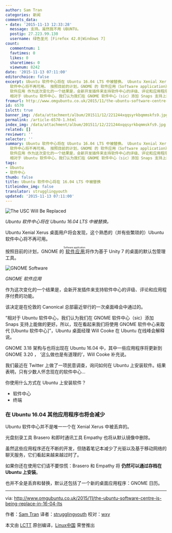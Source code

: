 ```yaml
---
author: Sam Tran
categories: 新闻
comments_data:
- date: '2015-11-13 12:33:28'
  message: 支持。虽然我不用 UBUNTU。
  postip: 27.223.99.130
  username: 绿色圣光 [Firefox 42.0|Windows 7]
count:
  commentnum: 1
  favtimes: 0
  likes: 0
  sharetimes: 0
  viewnum: 8242
date: '2015-11-13 07:11:00'
editorchoice: false
excerpt: Ubuntu 软件中心将在 Ubuntu 16.04 LTS 中被替换。 Ubuntu Xenial Xerus 桌面用户将会发现，这个熟悉的（并有些繁琐的）Ubuntu
  软件中心将不再可用。 按照目前的计划，GNOME 的 软件应用（Software application）将作为基于 Unity 7 的桌面的默认包管理工具。  GNOME
  软件应用 作为这次变化的一个结果是，会新开发插件来支持软件中心的评级、评论和应用程序付费的功能。 该决定是在伦敦的 Canonical 总部最近举行的一次桌面峰会中通过的。
  相对于 Ubuntu 软件中心，我们认为我们在 GNOME 软件中心（sic）添加 Snaps 支持上能做的更好。所
fromurl: http://www.omgubuntu.co.uk/2015/11/the-ubuntu-software-centre-is-being-replace-in-16-04-lts
id: 6570
islctt: true
banner_img: /data/attachment/album/201511/12/221244xqqsyrkbqmmskfs9.jpg
permalink: /article-6570-1.html
index_img: /data/attachment/album/201511/12/221244xqqsyrkbqmmskfs9.jpg.thumb.jpg
related: []
reviewer: ''
selector: ''
summary: Ubuntu 软件中心将在 Ubuntu 16.04 LTS 中被替换。 Ubuntu Xenial Xerus 桌面用户将会发现，这个熟悉的（并有些繁琐的）Ubuntu
  软件中心将不再可用。 按照目前的计划，GNOME 的 软件应用（Software application）将作为基于 Unity 7 的桌面的默认包管理工具。  GNOME
  软件应用 作为这次变化的一个结果是，会新开发插件来支持软件中心的评级、评论和应用程序付费的功能。 该决定是在伦敦的 Canonical 总部最近举行的一次桌面峰会中通过的。
  相对于 Ubuntu 软件中心，我们认为我们在 GNOME 软件中心（sic）添加 Snaps 支持上能做的更好。所
tags:
- Ubuntu
- 软件中心
thumb: false
title: Ubuntu 软件中心将在 16.04 LTS 中被替换
titleindex_img: false
translator: strugglingyouth
updated: '2015-11-13 07:11:00'
---
```


![The USC Will Be Replaced](http://www.omgubuntu.co.uk/wp-content/uploads/2011/09/usc1.jpg)


*Ubuntu 软件中心将在 Ubuntu 16.04 LTS 中被替换。*


Ubuntu Xenial Xerus 桌面用户将会发现，这个熟悉的（并有些繁琐的）Ubuntu 软件中心将不再可用。


按照目前的计划，GNOME 的<ruby> <a href="https://wiki.gnome.org/Apps/Software">  软件应用 </a> <rp>  （ </rp> <rt>  Software application </rt> <rp>  ） </rp></ruby>将作为基于 Unity 7 的桌面的默认包管理工具。


![GNOME Software](/data/attachment/album/201511/12/221244xqqsyrkbqmmskfs9.jpg)


*GNOME 软件应用*


作为这次变化的一个结果是，会新开发插件来支持软件中心的评级、评论和应用程序付费的功能。


该决定是在伦敦的 Canonical 总部最近举行的一次桌面峰会中通过的。


“相对于 Ubuntu 软件中心，我们认为我们在 GNOME 软件中心（sic）添加 Snaps 支持上能做的更好。所以，现在看起来我们将使用 GNOME 软件中心来取代 [Ubuntu 软件中心]”，Ubuntu 桌面经理 Will Cooke 在 Ubuntu 在线峰会解释说。


GNOME 3.18 架构与也将出现在 Ubuntu 16.04 中，其中一些应用程序将更新到 GNOME 3.20 ， ‘这么做也是有道理的’，Will Cooke 补充说。


我们最近在 Twitter 上做了一项民意调查，询问如何在 Ubuntu 上安装软件。结果表明，只有少数人怀念现在的软件中心...


你使用什么方式在 Ubuntu 上安装软件？


* 软件中心
* 终端


### 在 Ubuntu 16.04 其他应用程序也将会减少


Ubuntu 软件中心并不是唯一一个在 Xenial Xerus 中被丢弃的。


光盘刻录工具 Brasero 和即时通讯工具 Empathy 也将从默认镜像中删除。


虽然这些应用程序还在不断的开发，但随着笔记本减少了光驱以及基于移动网络的聊天服务，它们看起来越来越过时了。


如果你还在使用它们请不要惊慌：Brasero 和 Empathy 将 **仍然可以通过存档在 Ubuntu 上安装**。


也并不全是丢弃和替换，默认还包括了一个新的桌面应用程序：GNOME 日历。




---


via: <http://www.omgubuntu.co.uk/2015/11/the-ubuntu-software-centre-is-being-replace-in-16-04-lts>


作者：[Sam Tran](https://plus.google.com/111008502832304483939?rel=author) 译者：[strugglingyouth](https://github.com/strugglingyouth) 校对：[wxy](https://github.com/wxy)


本文由 [LCTT](https://github.com/LCTT/TranslateProject) 原创编译，[Linux中国](https://linux.cn/) 荣誉推出